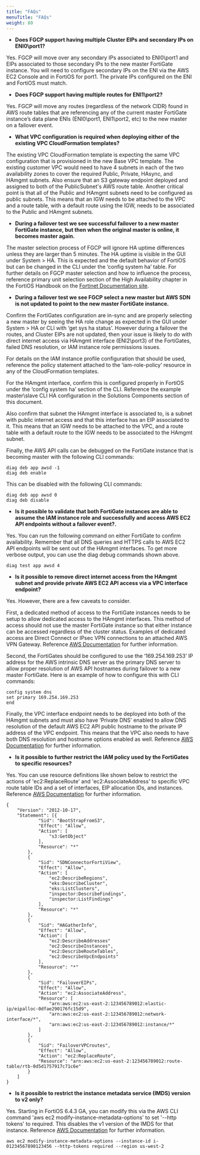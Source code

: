 ```yaml
---
title: "FAQs"
menuTitle: "FAQs"
weight: 80
---
```



  - **Does FGCP support having multiple Cluster EIPs and secondary IPs on ENI0\port1?**

Yes.  FGCP will move over any secondary IPs associated to ENI0\port1 and EIPs associated to those secondary IPs to the new master FortiGate instance.  You will need to configure secondary IPs on the ENI via the AWS EC2 Console and in FortiOS for port1.  The private IPs configured on the ENI and FortiOS must match.

  - **Does FGCP support having multiple routes for ENI1\port2?**

Yes.  FGCP will move any routes (regardless of the network CIDR) found in AWS route tables that are referencing any of the current master FortiGate instance’s data plane ENIs (ENI0\port1, ENI1\port2, etc) to the new master on a failover event.

  - **What VPC configuration is required when deploying either of the existing VPC CloudFormation templates?**

The existing VPC CloudFormation template is expecting the same VPC configuration that is provisioned in the new Base VPC template.  The existing customer VPC would need to have 4 subnets in each of the two availability zones to cover the required Public, Private, HAsync, and HAmgmt subnets.  Also ensure that an S3 gateway endpoint deployed and assigned to both of the PublicSubnet's AWS route table.  Another critical point is that all of the Public and HAmgmt subnets need to be configured as public subnets.  This means that an IGW needs to be attached to the VPC and a route table, with a default route using the IGW, needs to be associated to the Public and HAmgmt subnets.

  - **During a failover test we see successful failover to a new master FortiGate instance, but then when the original master is online, it becomes master again.**

The master selection process of FGCP will ignore HA uptime differences unless they are larger than 5 minutes.  The HA uptime is visible in the GUI under System > HA.  This is expected and the default behavior of FortiOS but can be changed in the CLI under the ‘config system ha’ table.  For further details on FGCP master selection and how to influence the process, reference primary unit selection section of the High Availability chapter in the FortiOS Handbook on the [Fortinet Documentation site](https://docs.fortinet.com/).

  - **During a failover test we see FGCP select a new master but AWS SDN is not updated to point to the new master FortiGate instance.**

Confirm the FortiGates configuration are in-sync and are properly selecting a new master by seeing the HA role change as expected in the GUI under System > HA or CLI with ‘get sys ha status’.  However during a failover the routes, and Cluster EIPs are not updated, then your issue is likely to do with direct internet access via HAmgmt interface (ENI2\port3) of the FortiGates, failed DNS resolution, or IAM instance role permissions issues.

For details on the IAM instance profile configuration that should be used, reference the policy statement attached to the ‘iam-role-policy’ resource in any of the CloudFormation templates.

For the HAmgmt interface, confirm this is configured properly in FortiOS under the ‘config system ha’ section of the CLI.  Reference the example master\slave CLI HA configuration in the Solutions Components section of this document.

Also confirm that subnet the HAmgmt interface is associated to, is a subnet with public internet access and that this interface has an EIP associated to it.  This means that an IGW needs to be attached to the VPC, and a route table with a default route to the IGW needs to be associated to the HAmgmt subnet.

Finally, the AWS API calls can be debugged on the FortiGate instance that is becoming master with the following CLI commands:
```
diag deb app awsd -1
diag deb enable
```

This can be disabled with the following CLI commands:
```
diag deb app awsd 0
diag deb disable
```

  - **Is it possible to validate that both FortiGate instances are able to assume the IAM instance role and successfully and access AWS EC2 API endpoints without a failover event?.**

Yes.  You can run the following command on either FortiGate to confirm availability.  Remember that all DNS queries and HTTPS calls to AWS EC2 API endpoints will be sent out of the HAmgmt interfaces.  To get more verbose output, you can use the diag debug commands shown above.

```
diag test app awsd 4
```

  - **Is it possible to remove direct internet access from the HAmgmt subnet and provide private AWS EC2 API access via a VPC interface endpoint?**

Yes.  However, there are a few caveats to consider.

First, a dedicated method of access to the FortiGate instances needs to be setup to allow dedicated access to the HAmgmt interfaces.  This method of access should not use the master FortiGate instance so that either instance can be accessed regardless of the cluster status.  Examples of dedicated access are Direct Connect or IPsec VPN connections to an attached AWS VPN Gateway.  Reference [AWS Documentation](https://docs.aws.amazon.com/vpc/latest/userguide/SetUpVPNConnections.html) for further information.

Second, the FortiGates should be configured to use the ‘169.254.169.253’ IP address for the AWS intrinsic DNS server as the primary DNS server to allow proper resolution of AWS API hostnames during failover to a new master FortiGate.  Here is an example of how to configure this with CLI commands:
```
config system dns
set primary 169.254.169.253
end
```

Finally, the VPC interface endpoint needs to be deployed into both of the HAmgmt subnets and must also have ‘Private DNS’ enabled to allow DNS resolution of the default AWS EC2 API public hostname to the private IP address of the VPC endpoint.  This means that the VPC also needs to have both DNS resolution and hostname options enabled as well.  Reference [AWS Documentation](https://docs.aws.amazon.com/vpc/latest/userguide/vpce-interface.html#vpce-private-dns) for further information.

  - **Is it possible to further restrict the IAM policy used by the FortiGates to specific resources?**

Yes.  You can use resource definitions like shown below to restrict the actions of 'ec2:ReplaceRoute' and 'ec2:AssociateAddress' to specific VPC route table IDs and a set of interfaces, EIP allocation IDs, and instances.  Reference [AWS Documentation](https://docs.aws.amazon.com/service-authorization/latest/reference/list_amazonec2.html) for further information. 

```
{
	"Version": "2012-10-17",
	"Statement": [{
			"Sid": "BootStrapFromS3",
			"Effect": "Allow",
			"Action": [
				"s3:GetObject"
			],
			"Resource": "*"
		},
		{
			"Sid": "SDNConnectorFortiView",
			"Effect": "Allow",
			"Action": [
				"ec2:DescribeRegions",
				"eks:DescribeCluster",
				"eks:ListClusters",
				"inspector:DescribeFindings",
				"inspector:ListFindings"
			],
			"Resource": "*"
		},
		{
			"Sid": "HAGatherInfo",
			"Effect": "Allow",
			"Action": [
				"ec2:DescribeAddresses"
				"ec2:DescribeInstances",
				"ec2:DescribeRouteTables",
				"ec2:DescribeVpcEndpoints"
			],
			"Resource": "*"
		},
		{
			"Sid": "FailoverEIPs",
			"Effect": "Allow",
			"Action": "ec2:AssociateAddress",
			"Resource": [
				"arn:aws:ec2:us-east-2:123456789012:elastic-ip/eipalloc-0dfae290176fc15d9",
				"arn:aws:ec2:us-east-2:123456789012:network-interface/*",
				"arn:aws:ec2:us-east-2:123456789012:instance/*"
			]
		},
		{
			"Sid": "FailoverVPCroutes",
			"Effect": "Allow",
			"Action": "ec2:ReplaceRoute",
			"Resource": "arn:aws:ec2:us-east-2:123456789012:route-table/rtb-0d5d1757917c71c6e"
		}
	]
}
```

  - **Is it possible to restrict the instance metadata service (IMDS) version to v2 only?**

Yes.  Starting in FortiOS 6.4.3 GA, you can modify this via the AWS CLI command 'aws ec2 modify-instance-metadata-options' to set '--http tokens' to required.  This disables the v1 version of the IMDS for that instance.  Reference [AWS Documentation](https://docs.aws.amazon.com/cli/latest/reference/ec2/modify-instance-metadata-options.html) for further information.

```
aws ec2 modify-instance-metadata-options --instance-id i-01234567890123456 --http-tokens required --region us-west-2
